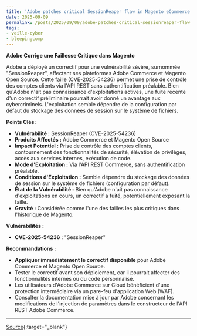 ```yaml
---
title: 'Adobe patches critical SessionReaper flaw in Magento eCommerce platform'
date: 2025-09-09
permalink: /posts/2025/09/09/adobe-patches-critical-sessionreaper-flaw-in-magento-ecommerce-platform/
tags:
- veille-cyber
- bleepingcomp
---
```

**Adobe Corrige une Faillesse Critique dans Magento**

Adobe a déployé un correctif pour une vulnérabilité sévère, surnommée "SessionReaper", affectant ses plateformes Adobe Commerce et Magento Open Source. Cette faille (CVE-2025-54236) permet une prise de contrôle des comptes clients via l'API REST sans authentification préalable. Bien qu'Adobe n'ait pas connaissance d'exploitations actives, une fuite récente d'un correctif préliminaire pourrait avoir donné un avantage aux cybercriminels. L'exploitation semble dépendre de la configuration par défaut du stockage des données de session sur le système de fichiers.

**Points Clés:**

*   **Vulnérabilité :** SessionReaper (CVE-2025-54236)
*   **Produits Affectés :** Adobe Commerce et Magento Open Source
*   **Impact Potentiel :** Prise de contrôle des comptes clients, contournement des fonctionnalités de sécurité, élévation de privilèges, accès aux services internes, exécution de code.
*   **Mode d'Exploitation :** Via l'API REST Commerce, sans authentification préalable.
*   **Conditions d'Exploitation :** Semble dépendre du stockage des données de session sur le système de fichiers (configuration par défaut).
*   **État de la Vulnérabilité :** Bien qu'Adobe n'ait pas connaissance d'exploitations en cours, un correctif a fuité, potentiellement exposant la faille.
*   **Gravité :** Considérée comme l'une des failles les plus critiques dans l'historique de Magento.

**Vulnérabilités :**

*   **CVE-2025-54236** : "SessionReaper"

**Recommandations :**

*   **Appliquer immédiatement le correctif disponible** pour Adobe Commerce et Magento Open Source.
*   Tester le correctif avant son déploiement, car il pourrait affecter des fonctionnalités internes ou du code personnalisé.
*   Les utilisateurs d'Adobe Commerce sur Cloud bénéficient d'une protection intermédiaire via un pare-feu d'application Web (WAF).
*   Consulter la documentation mise à jour par Adobe concernant les modifications de l'injection de paramètres dans le constructeur de l'API REST Adobe Commerce.

---
[Source](https://www.bleepingcomputer.com/news/security/adobe-patches-critical-sessionreaper-flaw-in-magento-ecommerce-platform/){:target="_blank"}
